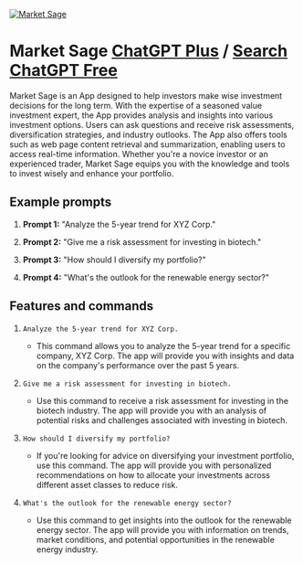 
[![Market Sage](https://files.oaiusercontent.com/file-8AMqEpgmdT9OuUwPdmVL0UQw?se=2123-10-17T05%3A20%3A13Z&sp=r&sv=2021-08-06&sr=b&rscc=max-age%3D31536000%2C%20immutable&rscd=attachment%3B%20filename%3Dbc934001-0d66-48ec-b712-19f7143f96f3.png&sig=KtMUAjMbLBB0SSFRoHvtJiSgE9UoFgCzpR5KDFCgeQE%3D)](https://chat.openai.com/g/g-Qkv7ooiD7-market-sage)

# Market Sage [ChatGPT Plus](https://chat.openai.com/g/g-Qkv7ooiD7-market-sage) / [Search ChatGPT Free](https://gptcall.net/index.html#/?search=Market%20Sage)

Market Sage is an App designed to help investors make wise investment decisions for the long term. With the expertise of a seasoned value investment expert, the App provides analysis and insights into various investment options. Users can ask questions and receive risk assessments, diversification strategies, and industry outlooks. The App also offers tools such as web page content retrieval and summarization, enabling users to access real-time information. Whether you're a novice investor or an experienced trader, Market Sage equips you with the knowledge and tools to invest wisely and enhance your portfolio.

## Example prompts

1. **Prompt 1:** "Analyze the 5-year trend for XYZ Corp."

2. **Prompt 2:** "Give me a risk assessment for investing in biotech."

3. **Prompt 3:** "How should I diversify my portfolio?"

4. **Prompt 4:** "What's the outlook for the renewable energy sector?"

## Features and commands

1. `Analyze the 5-year trend for XYZ Corp.`
   - This command allows you to analyze the 5-year trend for a specific company, XYZ Corp. The app will provide you with insights and data on the company's performance over the past 5 years.

2. `Give me a risk assessment for investing in biotech.`
   - Use this command to receive a risk assessment for investing in the biotech industry. The app will provide you with an analysis of potential risks and challenges associated with investing in biotech.

3. `How should I diversify my portfolio?`
   - If you're looking for advice on diversifying your investment portfolio, use this command. The app will provide you with personalized recommendations on how to allocate your investments across different asset classes to reduce risk.

4. `What's the outlook for the renewable energy sector?`
   - Use this command to get insights into the outlook for the renewable energy sector. The app will provide you with information on trends, market conditions, and potential opportunities in the renewable energy industry.


